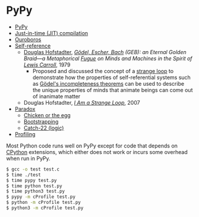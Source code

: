 # PyPy

* [PyPy](https://en.wikipedia.org/wiki/PyPy)
* [Just-in-time (JIT) compilation](https://en.wikipedia.org/wiki/Just-in-time_compilation)
* [Ouroboros](https://en.wikipedia.org/wiki/Ouroboros)
* [Self-reference](https://en.wikipedia.org/wiki/Self-reference)
  * [Douglas Hofstadter](https://en.wikipedia.org/wiki/Douglas_Hofstadter), *[Gödel, Escher, Bach](https://en.wikipedia.org/wiki/G%C3%B6del,_Escher,_Bach) (GEB): an Eternal Golden Braid&mdash;a Metaphorical [Fugue](https://en.wikipedia.org/wiki/Fugue) on Minds and Machines in the Spirit of [Lewis Carroll](https://en.wikipedia.org/wiki/Lewis_Carroll)*, 1979
    * Proposed and discussed the concept of a [strange loop](https://en.wikipedia.org/wiki/Strange_loop) to demonstrate how the properties of self-referential systems such as [Gödel's incompleteness theorems](https://en.wikipedia.org/wiki/G%C3%B6del%27s_incompleteness_theorems) can be used to describe the unique properties of minds that animate beings can come out of inanimate matter
  * Douglas Hofstadter, *[I Am a Strange Loop](https://en.wikipedia.org/wiki/I_Am_a_Strange_Loop)*, 2007
* [Paradox](https://en.wikipedia.org/wiki/Paradox)
  * [Chicken or the egg](https://en.wikipedia.org/wiki/Chicken_or_the_egg)
  * [Bootstrapping](https://en.wikipedia.org/wiki/Bootstrapping)
  * [Catch-22 (logic)](https://en.wikipedia.org/wiki/Catch-22_(logic))
* [Profiling](https://en.wikipedia.org/wiki/Profiling_(computer_programming))

Most Python code runs well on PyPy except for code that depends on [CPython](https://en.wikipedia.org/wiki/CPython) extensions, which either does not work or incurs some overhead when run in PyPy.

```sh
$ gcc -o test test.c
$ time ./test
$ time pypy test.py
$ time python test.py
$ time python3 test.py
$ pypy -m cProfile test.py
$ python -m cProfile test.py
$ python3 -m cProfile test.py
```
